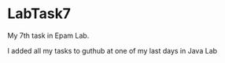 LabTask7
========

My 7th task in Epam Lab. 

I added all my tasks to guthub at one of my last days in Java Lab
